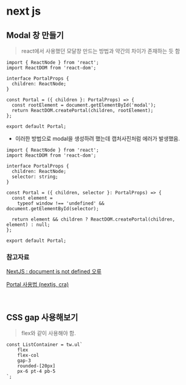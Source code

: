 # next js

## Modal 창 만들기

> react에서 사용했던 모달창 만드는 방법과 약간의 차이가 존재하는 듯 함

```TS
import { ReactNode } from 'react';
import ReactDOM from 'react-dom';

interface PortalProps {
  children: ReactNode;
}

const Portal = ({ children }: PortalProps) => {
  const rootElement = document.getElementById('modal');
  return ReactDOM.createPortal(children, rootElement);
};

export default Portal;
```

- 이러한 방법으로 modal을 생성하려 했는데 캡처사진처럼 에러가 발생했음.

```TS
import { ReactNode } from 'react';
import ReactDOM from 'react-dom';

interface PortalProps {
  children: ReactNode;
  selector: string;
}

const Portal = ({ children, selector }: PortalProps) => {
  const element =
    typeof window !== 'undefined' && document.getElementById(selector);

  return element && children ? ReactDOM.createPortal(children, element) : null;
};

export default Portal;
```

### 참고자료

[NextJS : document is not defined 오류](https://ryuhojin.tistory.com/8)

[Portal 사용법 (nextjs, cra)](https://kyounghwan01.github.io/blog/React/next/use-portal/#next%E1%84%8B%E1%85%A6%E1%84%89%E1%85%A5-portal-%E1%84%89%E1%85%A1%E1%84%8B%E1%85%AD%E1%86%BC%E1%84%92%E1%85%A1%E1%84%80%E1%85%B5)

<br>

## CSS gap 사용해보기

> flex와 같이 사용해야 함.

```TSX
const ListContainer = tw.ul`
    flex
    flex-col
    gap-3
    rounded-[20px]
    px-6 pt-4 pb-5
`;
```
